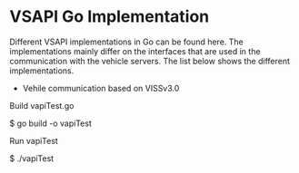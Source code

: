 # VSAPI Go Implementation
Different VSAPI implementations in Go can be found here.
The implementations mainly differ on the interfaces that are used in the communication with the vehicle servers.
The list below shows the different implementations.
* Vehile communication based on VISSv3.0 

Build vapiTest.go

$ go build -o vapiTest

Run vapiTest

$ ./vapiTest
